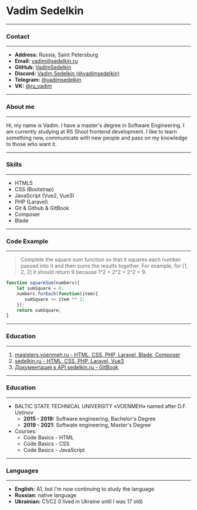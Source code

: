 # Vadim Sedelkin
---
### Contact
---
* **Address:** Russia, Saint Petersburg
* **Email:** [vadim@sedelkin.ru](mailto:vadim@sedelkin.ru "ссылка на email")
* **GitHub:** [VadimSedelkin](https://github.com/VadimSedelkin "ссылка на github")
* **Discord:** [Vadim Sedelkin (@vadimsedelkin)](https://discordapp.com/users/3669/ "ссылка на discord")
* **Telegram:** [@vadimsedelkin](https://telegram.me/vadimsedelkin "ссылка на telegram")
* **VK:** [@ru_vadim](https://vk.com/ru_vadim "ссылка на профиль ВК")

---
### About me
---
Hi, my name is Vadim. I have a master's degree in Software Engineering. I am currently studying at RS Shool frontend development. I like to learn something new, communicate with new people and pass on my knowledge to those who want it.

---
### Skills
---
*  HTML5
*  CSS (Bootstrap)
*  JavaScript (Vue2, Vue3)
*  PHP (Laravel)
*  Git & Github & GitBook
*  Composer
*  Blade

---
### Code Example
---
>Complete the square sum function so that it squares each number passed into it and then sums the results together.
For example, for [1, 2, 2] it should return 9 because 1^2 + 2^2 + 2^2 = 9.

```js
function squareSum(numbers){
    let sumSquare = 0;
    numbers.forEach(function(item){
       sumSquare += item ** 2; 
    });
    return sumSquare;
}
```

---
### Education
---
 1. [magisters.voenmeh.ru - HTML, CSS, PHP, Laravel, Blade, Composer](https://magisters.voenmeh.ru/ "ссылка на ЭИОС отдела магистратуры")
 2. [sedelkin.ru - HTML, CSS, PHP, Laravel, Vue3](https://sedelkin.ru/ "ссылка на sedelkin.ru")
 3. [Документация к API sedelkin.ru - GitBook](https://vadim-sedelkin.gitbook.io/api-sedelkin-ru/ "ссылка на sedelkin.ru")

---
### Education
---
 * BALTIC STATE TECHNICAL UNIVERSITY «VOENMEH» named after D.F. Ustinov
    + **2015 - 2019:** Software engineering, Bachelor's Degree
    + **2019 - 2021:** Softwate engineering, Master's Degree
 * Courses:
    + Code Basics - HTML
    + Code Basics - CSS
    + Code Basics - JavaScript

---
### Languages
---
* **English:** A1, but I'm now continuing to study the language
* **Russian:** native language
* **Ukrainian:** C1/C2 (I lived in Ukraine until I was 17 old)
